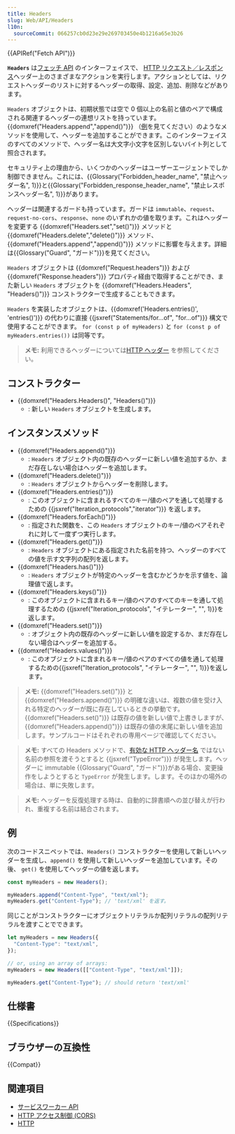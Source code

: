 ```yaml
---
title: Headers
slug: Web/API/Headers
l10n:
  sourceCommit: 066257cb0d23e29e269703450e4b1216a65e3b26
---
```


{{APIRef("Fetch API")}}

**`Headers`** は[フェッチ API](/ja/docs/Web/API/Fetch_API) のインターフェイスで、 [HTTP リクエスト／レスポンス](/ja/docs/Web/HTTP/Headers)ヘッダー上のさまざまなアクションを実行します。アクションとしては、リクエストヘッダーのリストに対するヘッダーの取得、設定、追加、削除などがあります。

`Headers` オブジェクトは、初期状態では空で 0 個以上の名前と値のペアで構成される関連するヘッダーの連想リストを持っています。 {{domxref("Headers.append","append()")}} （[例](#例)を見てください）のようなメソッドを使用して、ヘッダーを追加することができます。このインターフェイスのすべてのメソッドで、ヘッダー名は大文字小文字を区別しないバイト列として照合されます。

セキュリティ上の理由から、いくつかのヘッダーはユーザーエージェントでしか制御できません。これには、{{Glossary("Forbidden_header_name", "禁止ヘッダー名", 1)}}と{{Glossary("Forbidden_response_header_name", "禁止レスポンスヘッダー名", 1)}}があります。

ヘッダーは関連するガードも持っています。ガードは `immutable`、`request`、`request-no-cors`、`response`、`none` のいずれかの値を取ります。これはヘッダーを変更する {{domxref("Headers.set","set()")}} メソッドと {{domxref("Headers.delete","delete()")}} メソッド、{{domxref("Headers.append","append()")}} メソッドに影響を与えます。詳細は{{Glossary("Guard", "ガード")}}を見てください。

`Headers` オブジェクトは {{domxref("Request.headers")}} および {{domxref("Response.headers")}} プロパティ経由で取得することができ、また新しい `Headers` オブジェクトを {{domxref("Headers.Headers", "Headers()")}} コンストラクターで生成することもできます。

`Headers` を実装したオブジェクトは、{{domxref('Headers.entries()', 'entries()')}} の代わりに直接 {{jsxref("Statements/for...of", "for...of")}} 構文で使用することができます。 `for (const p of myHeaders)` と `for (const p of myHeaders.entries())` は同等です。

> **メモ:** 利用できるヘッダーについては[HTTP ヘッダー](/ja/docs/Web/HTTP/Headers) を参照してください。

## コンストラクター

- {{domxref("Headers.Headers()", "Headers()")}}
  - : 新しい `Headers` オブジェクトを生成します。

## インスタンスメソッド

- {{domxref("Headers.append()")}}
  - : `Headers` オブジェクト内の既存のヘッダーに新しい値を追加するか、まだ存在しない場合はヘッダーを追加します。
- {{domxref("Headers.delete()")}}
  - : `Headers` オブジェクトからヘッダーを削除します。
- {{domxref("Headers.entries()")}}
  - : このオブジェクトに含まれるすべてのキー/値のペアを通して処理するための {{jsxref("Iteration_protocols","iterator")}} を返します。
- {{domxref("Headers.forEach()")}}
  - : 指定された関数を、この `Headers` オブジェクトのキー/値のペアそれぞれに対して一度ずつ実行します。
- {{domxref("Headers.get()")}}
  - : `Headers` オブジェクトにある指定された名前を持つ、ヘッダーのすべての値を示す文字列の配列を返します。
- {{domxref("Headers.has()")}}
  - : `Headers` オブジェクトが特定のヘッダーを含むかどうかを示す値を、論理値で返します。
- {{domxref("Headers.keys()")}}
  - : このオブジェクトに含まれるキー/値のペアのすべてのキーを通して処理するための {{jsxref("Iteration_protocols", "イテレーター", "", 1)}}を返します。
- {{domxref("Headers.set()")}}
  - : オブジェクト内の既存のヘッダーに新しい値を設定するか、まだ存在しない場合はヘッダーを追加する。
- {{domxref("Headers.values()")}}
  - : このオブジェクトに含まれるキー/値のペアのすべての値を通して処理するための{{jsxref("Iteration_protocols", "イテレーター", "", 1)}}を返します。

> **メモ:** {{domxref("Headers.set()")}} と {{domxref("Headers.append()")}} の明確な違いは、複数の値を受け入れる特定のヘッダーが既に存在しているときの挙動です。{{domxref("Headers.set()")}} は既存の値を新しい値で上書きしますが、{{domxref("Headers.append()")}} は既存の値の末尾に新しい値を追加します。サンプルコードはそれぞれの専用ページで確認してください。

> **メモ:** すべての Headers メソッドで、[有効な HTTP ヘッダー名](https://fetch.spec.whatwg.org/#concept-header-name) ではない名前の参照を渡そうとすると {{jsxref("TypeError")}} が発生します。ヘッダーに immutable {{Glossary("Guard", "ガード")}}がある場合、変更操作をしようとすると `TypeError` が発生します。します。そのほかの場外の場合は、単に失敗します。

> **メモ:** ヘッダーを反復処理する時は、自動的に辞書順への並び替えが行われ、重複する名前は結合されます。

## 例

次のコードスニペットでは、`Headers()` コンストラクターを使用して新しいヘッダーを生成し、`append()` を使用して新しいヘッダーを追加しています。その後、 `get()` を使用してヘッダーの値を返します。

```js
const myHeaders = new Headers();

myHeaders.append("Content-Type", "text/xml");
myHeaders.get("Content-Type"); // 'text/xml' を返す。
```

同じことがコンストラクターにオブジェクトリテラルか配列リテラルの配列リテラルを渡すことでできます。

```js
let myHeaders = new Headers({
  "Content-Type": "text/xml",
});

// or, using an array of arrays:
myHeaders = new Headers([["Content-Type", "text/xml"]]);

myHeaders.get("Content-Type"); // should return 'text/xml'
```

## 仕様書

{{Specifications}}

## ブラウザーの互換性

{{Compat}}

## 関連項目

- [サービスワーカー API](/ja/docs/Web/API/Service_Worker_API)
- [HTTP アクセス制御 (CORS)](/ja/docs/Web/HTTP/CORS)
- [HTTP](/ja/docs/Web/HTTP)
